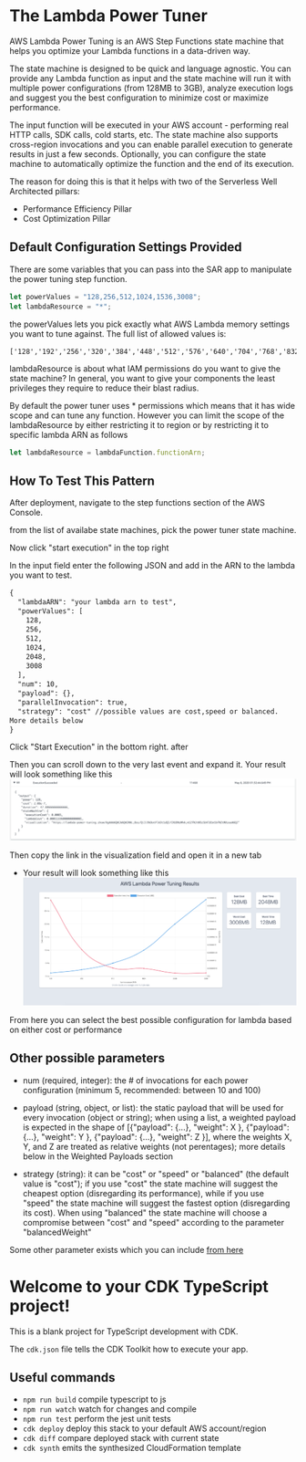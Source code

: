 # The Lambda Power Tuner

AWS Lambda Power Tuning is an AWS Step Functions state machine that helps you optimize your Lambda functions in a data-driven way.

The state machine is designed to be quick and language agnostic. You can provide any Lambda function as input and the state machine will run it with multiple power configurations (from 128MB to 3GB), analyze execution logs and suggest you the best configuration to minimize cost or maximize performance.

The input function will be executed in your AWS account - performing real HTTP calls, SDK calls, cold starts, etc. The state machine also supports cross-region invocations and you can enable parallel execution to generate results in just a few seconds. Optionally, you can configure the state machine to automatically optimize the function and the end of its execution.

The reason for doing this is that it helps with two of the Serverless Well Architected pillars:

- Performance Efficiency Pillar
- Cost Optimization Pillar

## Default Configuration Settings Provided

There are some variables that you can pass into the SAR app to manipulate the power tuning step function.

```typescript
let powerValues = "128,256,512,1024,1536,3008";
let lambdaResource = "*";
```

the powerValues lets you pick exactly what AWS Lambda memory settings you want to tune against. The full list of allowed values is:

```
['128','192','256','320','384','448','512','576','640','704','768','832','896','960','1024','1088','1152','1216','1280','1344','1408','1472','1536','3008']
```

lambdaResource is about what IAM permissions do you want to give the state machine? In general, you want to give your components the least privileges they require to reduce their blast radius.

By default the power tuner uses \* permissions which means that it has wide scope and can tune any function. However you can limit the scope of the lambdaResource by either restricting it to region or by restricting it to specific lambda ARN as follows

```typescript
let lambdaResource = lambdaFunction.functionArn;
```

## How To Test This Pattern

After deployment, navigate to the step functions section of the AWS Console.

from the list of availabe state machines, pick the power tuner state machine.

Now click "start execution" in the top right

In the input field enter the following JSON and add in the ARN to the lambda you want to test.

```
{
  "lambdaARN": "your lambda arn to test",
  "powerValues": [
    128,
    256,
    512,
    1024,
    2048,
    3008
  ],
  "num": 10,
  "payload": {},
  "parallelInvocation": true,
  "strategy": "cost" //possible values are cost,speed or balanced. More details below
}
```

Click "Start Execution" in the bottom right.
after

Then you can scroll down to the very last event and expand it. Your result will look something like this
![results](img/output.png)

Then copy the link in the visualization field and open it in a new tab

- Your result will look something like this
  ![results graph](img/results.png)

From here you can select the best possible configuration for lambda based on either cost or performance

## Other possible parameters

- num (required, integer): the # of invocations for each power configuration (minimum 5, recommended: between 10 and 100)

- payload (string, object, or list): the static payload that will be used for every invocation (object or string); when using a list, a weighted payload is expected in the shape of [{"payload": {...}, "weight": X }, {"payload": {...}, "weight": Y }, {"payload": {...}, "weight": Z }], where the weights X, Y, and Z are treated as relative weights (not perentages); more details below in the Weighted Payloads section

- strategy (string): it can be "cost" or "speed" or "balanced" (the default value is "cost"); if you use "cost" the state machine will suggest the cheapest option (disregarding its performance), while if you use "speed" the state machine will suggest the fastest option (disregarding its cost). When using "balanced" the state machine will choose a compromise between "cost" and "speed" according to the parameter "balancedWeight"

Some other parameter exists which you can include [from here](https://github.com/alexcasalboni/aws-lambda-power-tuning/blob/master/README-INPUT-OUTPUT.md)

# Welcome to your CDK TypeScript project!

This is a blank project for TypeScript development with CDK.

The `cdk.json` file tells the CDK Toolkit how to execute your app.

## Useful commands

- `npm run build` compile typescript to js
- `npm run watch` watch for changes and compile
- `npm run test` perform the jest unit tests
- `cdk deploy` deploy this stack to your default AWS account/region
- `cdk diff` compare deployed stack with current state
- `cdk synth` emits the synthesized CloudFormation template
